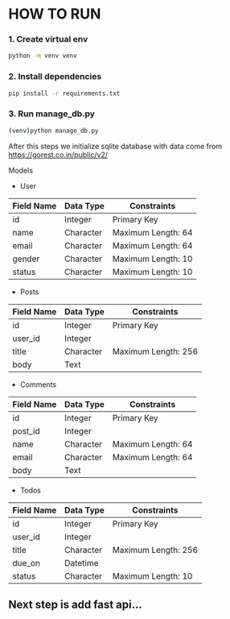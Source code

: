 # HOW TO RUN

### 1. Create virtual env

```bash
python -m venv venv
```

### 2. Install dependencies

```bash
pip install -r requirements.txt
```

### 3. Run manage_db.py

```bash
(venv)python manage_db.py
```

After this steps we initialize sqlite database with data come from https://gorest.co.in/public/v2/

Models

* User

| Field Name | Data Type | Constraints |
| --- | --- | --- |
| id | Integer | Primary Key |
| name | Character | Maximum Length: 64 |
| email | Character | Maximum Length: 64 |
| gender | Character | Maximum Length: 10 |
| status | Character | Maximum Length: 10 |

* Posts

| Field Name | Data Type | Constraints |
| --- | --- | --- |
| id | Integer | Primary Key |
| user_id | Integer |  |
| title | Character | Maximum Length: 256 |
| body | Text |  |

* Comments

| Field Name | Data Type | Constraints |
| --- | --- | --- |
| id | Integer | Primary Key |
| post_id | Integer |  |
| name | Character | Maximum Length: 64 |
| email | Character | Maximum Length: 64 |
| body | Text |  |

* Todos

| Field Name | Data Type | Constraints |
| --- | --- | --- |
| id | Integer | Primary Key |
| user_id | Integer |  |
| title | Character | Maximum Length: 256 |
| due_on | Datetime |  |
| status | Character | Maximum Length: 10 |

## Next step is add fast api...
